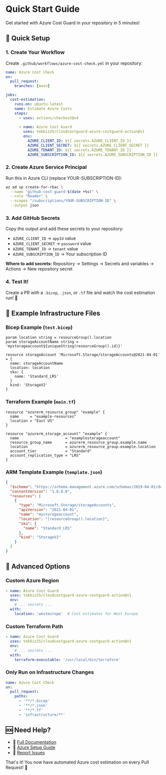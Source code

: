 # Quick Start Guide

Get started with Azure Cost Guard in your repository in 5 minutes!

## 🚀 Quick Setup

### 1. Create Your Workflow

Create `.github/workflows/azure-cost-check.yml` in your repository:

```yaml
name: Azure Cost Check
on:
  pull_request:
    branches: [main]

jobs:
  cost-estimation:
    runs-on: ubuntu-latest
    name: Estimate Azure Costs
    steps:
      - uses: actions/checkout@v4
      
      - name: Azure Cost Guard
        uses: tekbiz25/cloudcostguard-azure-costguard-action@v1
        env:
          AZURE_CLIENT_ID: ${{ secrets.AZURE_CLIENT_ID }}
          AZURE_CLIENT_SECRET: ${{ secrets.AZURE_CLIENT_SECRET }}
          AZURE_TENANT_ID: ${{ secrets.AZURE_TENANT_ID }}
          AZURE_SUBSCRIPTION_ID: ${{ secrets.AZURE_SUBSCRIPTION_ID }}
```

### 2. Create Azure Service Principal

Run this in Azure CLI (replace YOUR-SUBSCRIPTION-ID):

```bash
az ad sp create-for-rbac \
  --name "github-cost-guard-$(date +%s)" \
  --role "Reader" \
  --scopes "/subscriptions/YOUR-SUBSCRIPTION-ID" \
  --output json
```

### 3. Add GitHub Secrets

Copy the output and add these secrets to your repository:

- `AZURE_CLIENT_ID` → `appId` value
- `AZURE_CLIENT_SECRET` → `password` value  
- `AZURE_TENANT_ID` → `tenant` value
- `AZURE_SUBSCRIPTION_ID` → Your subscription ID

**Where to add secrets:** Repository → Settings → Secrets and variables → Actions → New repository secret

### 4. Test It!

Create a PR with a `.bicep`, `.json`, or `.tf` file and watch the cost estimation run! 🎉

## 📝 Example Infrastructure Files

### Bicep Example (`test.bicep`)
```bicep
param location string = resourceGroup().location
param storageAccountName string = 'mystorageaccount${uniqueString(resourceGroup().id)}'

resource storageAccount 'Microsoft.Storage/storageAccounts@2021-04-01' = {
  name: storageAccountName
  location: location
  sku: {
    name: 'Standard_LRS'
  }
  kind: 'StorageV2'
}
```

### Terraform Example (`main.tf`)
```hcl
resource "azurerm_resource_group" "example" {
  name     = "example-resources"
  location = "East US"
}

resource "azurerm_storage_account" "example" {
  name                     = "examplestorageaccount"
  resource_group_name      = azurerm_resource_group.example.name
  location                 = azurerm_resource_group.example.location
  account_tier             = "Standard"
  account_replication_type = "LRS"
}
```

### ARM Template Example (`template.json`)
```json
{
  "$schema": "https://schema.management.azure.com/schemas/2019-04-01/deploymentTemplate.json#",
  "contentVersion": "1.0.0.0",
  "resources": [
    {
      "type": "Microsoft.Storage/storageAccounts",
      "apiVersion": "2021-04-01",
      "name": "mystorageaccount",
      "location": "[resourceGroup().location]",
      "sku": {
        "name": "Standard_LRS"
      },
      "kind": "StorageV2"
    }
  ]
}
```

## 🔧 Advanced Options

### Custom Azure Region
```yaml
- name: Azure Cost Guard
  uses: tekbiz25/cloudcostguard-azure-costguard-action@v1
  env:
    # ... secrets ...
  with:
    location: 'westeurope'  # Cost estimates for West Europe
```

### Custom Terraform Path
```yaml
- name: Azure Cost Guard
  uses: tekbiz25/cloudcostguard-azure-costguard-action@v1
  env:
    # ... secrets ...
  with:
    terraform-executable: '/usr/local/bin/terraform'
```

### Only Run on Infrastructure Changes
```yaml
name: Azure Cost Check
on:
  pull_request:
    paths:
      - '**/*.bicep'
      - '**/*.json' 
      - '**/*.tf'
      - 'infrastructure/**'
```

## 🆘 Need Help?

- 📖 [Full Documentation](../README.md)
- 🔧 [Azure Setup Guide](AZURE_SETUP.md)
- 🐛 [Report Issues](https://github.com/tekbiz25/cloudcostguard-azure-costguard-action/issues)

That's it! You now have automated Azure cost estimation on every Pull Request! 🎉 